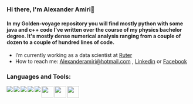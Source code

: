 ### Hi there, I'm Alexander Amiri👋

#### In my Golden-voyage repository you will find mostly python with some java and c++ code I've written over the course of my physics bachelor degree. It's mostly dense numerical analysis ranging from a couple of dozen to a couple of hundred lines of code.

-  I’m currently working as a data scientist at [Ruter]
-  How to reach me: Alexanderamiri@hotmail.com , [Linkedin] or [Facebook]


### Languages and Tools:

<img align="left" src="https://img.shields.io/badge/python%20-%2314354C.svg?&style=for-the-badge&logo=python&logoColor=white"/>
<img align="left" src="https://img.shields.io/badge/java-%23ED8B00.svg?&style=for-the-badge&logo=java&logoColor=white"/>
<img align="left" src="https://img.shields.io/badge/c++%20-%2300599C.svg?&style=for-the-badge&logo=c%2B%2B&ogoColor=white"/>
<img align="left" src="https://img.shields.io/badge/c%23%20-%23239120.svg?&style=for-the-badge&logo=c-sharp&logoColor=white"/>
<img align="left" src="https://img.shields.io/badge/github%20-%23121011.svg?&style=for-the-badge&logo=github&logoColor=white"/>
<img align="left" height="32" width="32" src="https://raw.githubusercontent.com/simple-icons/simple-icons/develop/icons/pycharm.svg" />
<img align="left" height="32" width="32" src="https://raw.githubusercontent.com/simple-icons/simple-icons/develop/icons/intellijidea.svg" />
<img align="left" height="32" width="32" src="https://simpleicons.org/icons/visualstudio.svg" />&nbsp;


<br>
<br>
<br>
<br>

[Linkedin]: https://www.linkedin.com/in/alexander-amiri-43256619b/
[Facebook]: https://www.facebook.com/DagAlexander
[Ruter]: https://ruter.no/


